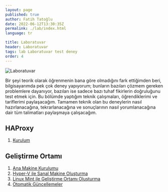 ```yaml
---
layout: page
published: true
author: Fatih Tatoğlu
date: 2022-06-12T13:30:35Z
permalink: ./lab/index.html
language: tr

title: Laboratuvar
header: Laboratuvar
tags: lab Laboratuvar test deney
order: 4
---
```


![Laboratuvar](../image/laboratuvar.jpg "Ivan Samkov - [Pexels](https://www.pexels.com/tr-tr/fotograf/bardak-renkli-renkler-laboratuvar-9628807/)")

Bir şeyi teorik olarak öğrenmenin bana göre olmadığını fark ettiğimden beri, bilgisayarımda pek çok deney yapıyorum; bunların bazıları çözmem gereken problemlere dayanıyor, bazıları ise sadece bazı tuhaf fikirlerin doğruluğunu test etmek için. Bu bölümde yaptığım teknik çalışmaları, öğrendiklerimi ve tariflerimi paylaşacağım. Tamamen teknik olan bu deneylerin nasıl hazırlanacağına, tekrarlanacağına ve sonuçlarının nasıl yorumlanacağına dair tüm talimatları paylaşmaya çalışacağım.

## HAProxy

1. [Kurulum](./lab/haproxy/setup.html)

## Geliştirme Ortamı

1. [Ana Makine Kurulumu](./lab/environment/setup.html)
2. [Hyper-V ile Sanal Makine Oluşturma](./lab/environment/hyperv.html)
3. [Linux Mint ile Geliştirme Ortamı Oluşturma](./lab/environment/dev-setup-mint.html)
4. [Otomatik Güncellemeler](./lab/environment/auto-update.html)
